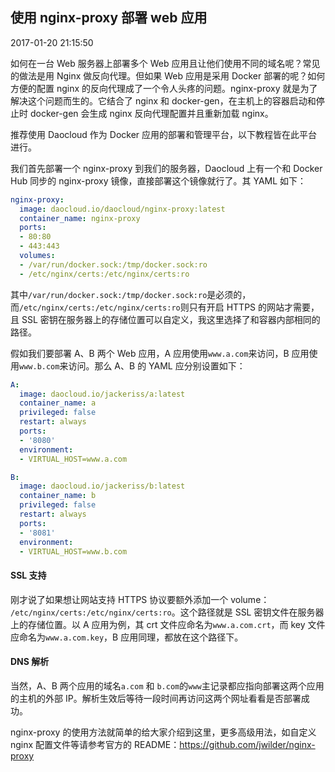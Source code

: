 ## 使用 nginx-proxy 部署 web 应用

2017-01-20 21:15:50

如何在一台 Web 服务器上部署多个 Web 应用且让他们使用不同的域名呢？常见的做法是用 Nginx 做反向代理。但如果 Web 应用是采用 Docker 部署的呢？如何方便的配置 nginx 的反向代理成了一个令人头疼的问题。nginx-proxy 就是为了解决这个问题而生的。它结合了 nginx 和 docker-gen，在主机上的容器启动和停止时 docker-gen 会生成 nginx 反向代理配置并且重新加载 nginx。

推荐使用 Daocloud 作为 Docker 应用的部署和管理平台，以下教程皆在此平台进行。

我们首先部署一个 nginx-proxy 到我们的服务器，Daocloud 上有一个和 Docker Hub 同步的 nginx-proxy 镜像，直接部署这个镜像就行了。其 YAML 如下：

```yaml
nginx-proxy:
  image: daocloud.io/daocloud/nginx-proxy:latest
  container_name: nginx-proxy
  ports:
  - 80:80
  - 443:443
  volumes:
  - /var/run/docker.sock:/tmp/docker.sock:ro
  - /etc/nginx/certs:/etc/nginx/certs:ro
```

其中`/var/run/docker.sock:/tmp/docker.sock:ro`是必须的，而`/etc/nginx/certs:/etc/nginx/certs:ro`则只有开启 HTTPS 的网站才需要，且 SSL 密钥在服务器上的存储位置可以自定义，我这里选择了和容器内部相同的路径。

假如我们要部署 A、B 两个 Web 应用，A 应用使用`www.a.com`来访问，B 应用使用`www.b.com`来访问。那么 A、B 的 YAML 应分别设置如下：

```yaml
A:
  image: daocloud.io/jackeriss/a:latest
  container_name: a
  privileged: false
  restart: always
  ports:
  - '8080'
  environment:
  - VIRTUAL_HOST=www.a.com
```

```yaml
B:
  image: daocloud.io/jackeriss/b:latest
  container_name: b
  privileged: false
  restart: always
  ports:
  - '8081'
  environment:
  - VIRTUAL_HOST=www.b.com
```

#### SSL 支持

刚才说了如果想让网站支持 HTTPS 协议要额外添加一个 volume： `/etc/nginx/certs:/etc/nginx/certs:ro`。这个路径就是 SSL 密钥文件在服务器上的存储位置。以 A 应用为例，其 crt 文件应命名为`www.a.com.crt`，而 key 文件应命名为`www.a.com.key`，B 应用同理，都放在这个路径下。

#### DNS 解析

当然，A、B 两个应用的域名`a.com` 和 `b.com`的`www`主记录都应指向部署这两个应用的主机的外部 IP。解析生效后等待一段时间再访问这两个网址看看是否部署成功。

nginx-proxy 的使用方法就简单的给大家介绍到这里，更多高级用法，如自定义 nginx 配置文件等请参考官方的 README：https://github.com/jwilder/nginx-proxy